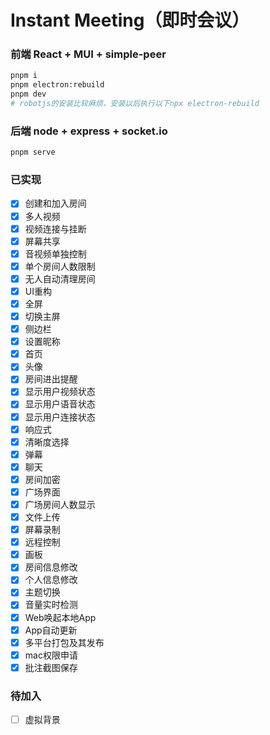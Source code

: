 # Instant Meeting（即时会议）
### 前端 React + MUI + simple-peer
```bash
pnpm i
pnpm electron:rebuild
pnpm dev
# robotjs的安装比较麻烦，安装以后执行以下npx electron-rebuild
```

### 后端 node + express + socket.io
```bash
pnpm serve
```
### 已实现
- [x] 创建和加入房间
- [x] 多人视频
- [x] 视频连接与挂断
- [x] 屏幕共享
- [x] 音视频单独控制
- [x] 单个房间人数限制
- [x] 无人自动清理房间
- [x] UI重构
- [x] 全屏
- [x] 切换主屏
- [x] 侧边栏
- [x] 设置昵称
- [x] 首页
- [x] 头像
- [x] 房间进出提醒
- [x] 显示用户视频状态
- [x] 显示用户语音状态
- [x] 显示用户连接状态
- [x] 响应式
- [x] 清晰度选择
- [x] 弹幕
- [x] 聊天
- [x] 房间加密
- [x] 广场界面
- [x] 广场房间人数显示
- [x] 文件上传
- [x] 屏幕录制
- [x] 远程控制
- [x] 画板
- [x] 房间信息修改
- [x] 个人信息修改
- [x] 主题切换
- [x] 音量实时检测
- [x] Web唤起本地App
- [x] App自动更新
- [x] 多平台打包及其发布
- [x] mac权限申请
- [x] 批注截图保存

### 待加入

- [ ] 虚拟背景
